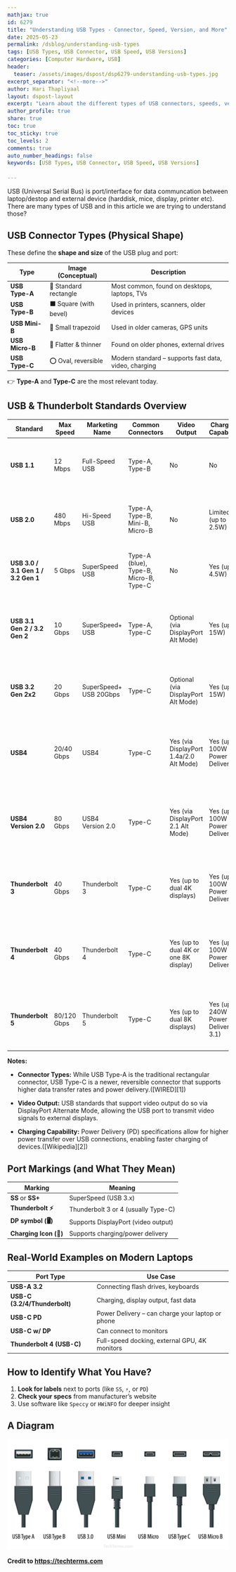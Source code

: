 ```yaml
---
mathjax: true
id: 6279
title: "Understanding USB Types - Connector, Speed, Version, and More"
date: 2025-05-23
permalink: /dsblog/understanding-usb-types
tags: [USB Types, USB Connector, USB Speed, USB Versions]
categories: [Computer Hardware, USB]
header:
  teaser: /assets/images/dspost/dsp6279-understanding-usb-types.jpg
excerpt_separator: "<!--more-->"
author: Hari Thapliyaal
layout: dspost-layout
excerpt: "Learn about the different types of USB connectors, speeds, versions, and more in this in-depth guide. Discover the differences between USB-A, USB-B, USB-C, USB 2.0, USB 3.0, and other variants."
author_profile: true
share: true
toc: true
toc_sticky: true
toc_levels: 2
comments: true
auto_number_headings: false
keywords: [USB Types, USB Connector, USB Speed, USB Versions]

---
```


USB (Universal Serial Bus) is port/interface for data communcation between laptop/destop and external device (harddisk, mice, display, printer etc). There are many types of USB and in this article we are trying to understand those?

## USB Connector Types (Physical Shape)

These define the **shape and size** of the USB plug and port:

| Type            | Image (Conceptual)    | Description                                           |
| --------------- | --------------------- | ----------------------------------------------------- |
| **USB Type-A**  | 🔲 Standard rectangle | Most common, found on desktops, laptops, TVs          |
| **USB Type-B**  | ⬛ Square (with bevel) | Used in printers, scanners, older devices             |
| **USB Mini-B**  | 🔹 Small trapezoid    | Used in older cameras, GPS units                      |
| **USB Micro-B** | 🔸 Flatter & thinner  | Found on older phones, external drives                |
| **USB Type-C**  | ⭕ Oval, reversible    | Modern standard – supports fast data, video, charging |

👉 **Type-A** and **Type-C** are the most relevant today.

## USB & Thunderbolt Standards Overview


| **Standard**                        | **Max Speed** | **Marketing Name**     | **Common Connectors**                  | **Video Output**                        | **Charging Capability**                 | **Notes**                                                                                        |
| ----------------------------------- | ------------- | ---------------------- | -------------------------------------- | --------------------------------------- | --------------------------------------- | ------------------------------------------------------------------------------------------------ |
| **USB 1.1**                         | 12 Mbps       | Full-Speed USB         | Type-A, Type-B                         | No                                      | No                                      | Obsolete; used for basic peripherals like keyboards and mice.                                    |
| **USB 2.0**                         | 480 Mbps      | Hi-Speed USB           | Type-A, Type-B, Mini-B, Micro-B        | No                                      | Limited (up to 2.5W)                    | Widely used; suitable for peripherals like keyboards, mice, and flash drives.                    |
| **USB 3.0 / 3.1 Gen 1 / 3.2 Gen 1** | 5 Gbps        | SuperSpeed USB         | Type-A (blue), Type-B, Micro-B, Type-C | No                                      | Yes (up to 4.5W)                        | Enhanced data transfer rates; backward compatible with USB 2.0.                                  |
| **USB 3.1 Gen 2 / 3.2 Gen 2**       | 10 Gbps       | SuperSpeed+ USB        | Type-A, Type-C                         | Optional (via DisplayPort Alt Mode)     | Yes (up to 15W)                         | Doubled speed over previous generation; supports video output with compatible devices.           |
| **USB 3.2 Gen 2x2**                 | 20 Gbps       | SuperSpeed+ USB 20Gbps | Type-C                                 | Optional (via DisplayPort Alt Mode)     | Yes (up to 15W)                         | Utilizes two 10 Gbps lanes; requires compatible hardware for full speed.                         |
| **USB4**                            | 20/40 Gbps    | USB4                   | Type-C                                 | Yes (via DisplayPort 1.4a/2.0 Alt Mode) | Yes (up to 100W via Power Delivery)     | Based on Thunderbolt 3 protocol; supports dynamic bandwidth allocation between data and video.   |
| **USB4 Version 2.0**                | 80 Gbps       | USB4 Version 2.0       | Type-C                                 | Yes (via DisplayPort 2.1 Alt Mode)      | Yes (up to 100W via Power Delivery)     | Introduces PAM3 signaling; supports asymmetric data transfer (up to 120 Gbps in one direction).  |
| **Thunderbolt 3**                   | 40 Gbps       | Thunderbolt 3          | Type-C                                 | Yes (up to dual 4K displays)            | Yes (up to 100W via Power Delivery)     | Combines PCIe and DisplayPort; supports daisy-chaining up to six devices.                        |
| **Thunderbolt 4**                   | 40 Gbps       | Thunderbolt 4          | Type-C                                 | Yes (up to dual 4K or one 8K display)   | Yes (up to 100W via Power Delivery)     | Ensures minimum requirements: 40 Gbps speed, dual 4K display support, and charging capabilities. |
| **Thunderbolt 5**                   | 80/120 Gbps   | Thunderbolt 5          | Type-C                                 | Yes (up to dual 8K displays)            | Yes (up to 240W via Power Delivery 3.1) | Utilizes USB4 Version 2.0; supports asymmetric bandwidth (120 Gbps in one direction).            |

**Notes:**

* **Connector Types:** While USB Type-A is the traditional rectangular connector, USB Type-C is a newer, reversible connector that supports higher data transfer rates and power delivery.([WIRED][1])

* **Video Output:** USB standards that support video output do so via DisplayPort Alternate Mode, allowing the USB port to transmit video signals to external displays.

* **Charging Capability:** Power Delivery (PD) specifications allow for higher power transfer over USB connections, enabling faster charging of devices.([Wikipedia][2])


## Port Markings (and What They Mean)

| Marking                | Meaning                             |
| ---------------------- | ----------------------------------- |
| **SS** or **SS+**      | SuperSpeed (USB 3.x)                |
| **Thunderbolt ⚡**      | Thunderbolt 3 or 4 (usually Type-C) |
| **DP symbol (🖥)**     | Supports DisplayPort (video output) |
| **Charging Icon (🔋)** | Supports charging/power delivery    |

## Real-World Examples on Modern Laptops

| Port Type                     | Use Case                                         |
| ----------------------------- | ------------------------------------------------ |
| **USB-A 3.2**                 | Connecting flash drives, keyboards               |
| **USB-C (3.2/4/Thunderbolt)** | Charging, display output, fast data              |
| **USB-C PD**                  | Power Delivery – can charge your laptop or phone |
| **USB-C w/ DP**               | Can connect to monitors                          |
| **Thunderbolt 4 (USB-C)**     | Full-speed docking, external GPU, 4K monitors    |

## How to Identify What You Have?

1. **Look for labels** next to ports (like `SS`, `⚡`, or `PD`)
2. **Check your specs** from manufacturer’s website
3. Use software like `Speccy` or `HWiNFO` for deeper insight


## A Diagram

![](/assets/images/dspost/6279-USB-Types.webp)

**Credit to https://techterms.com**
